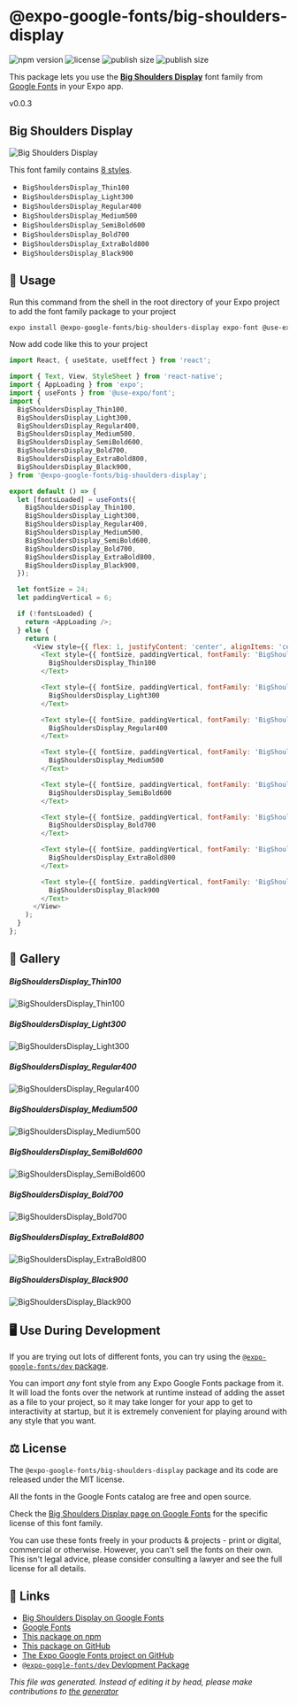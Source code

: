 # @expo-google-fonts/big-shoulders-display

![npm version](https://flat.badgen.net/npm/v/@expo-google-fonts/big-shoulders-display)
![license](https://flat.badgen.net/github/license/expo/google-fonts)
![publish size](https://flat.badgen.net/packagephobia/install/@expo-google-fonts/big-shoulders-display)
![publish size](https://flat.badgen.net/packagephobia/publish/@expo-google-fonts/big-shoulders-display)

This package lets you use the [**Big Shoulders Display**](https://fonts.google.com/specimen/Big+Shoulders+Display) font family from [Google Fonts](https://fonts.google.com/) in your Expo app.

v0.0.3

## Big Shoulders Display

![Big Shoulders Display](./font-family.png)

This font family contains [8 styles](#gallery).

- `BigShouldersDisplay_Thin100`
- `BigShouldersDisplay_Light300`
- `BigShouldersDisplay_Regular400`
- `BigShouldersDisplay_Medium500`
- `BigShouldersDisplay_SemiBold600`
- `BigShouldersDisplay_Bold700`
- `BigShouldersDisplay_ExtraBold800`
- `BigShouldersDisplay_Black900`

## 🔡 Usage

Run this command from the shell in the root directory of your Expo project to add the font family package to your project
```sh
expo install @expo-google-fonts/big-shoulders-display expo-font @use-expo/font
```

Now add code like this to your project
```js
import React, { useState, useEffect } from 'react';

import { Text, View, StyleSheet } from 'react-native';
import { AppLoading } from 'expo';
import { useFonts } from '@use-expo/font';
import {
  BigShouldersDisplay_Thin100,
  BigShouldersDisplay_Light300,
  BigShouldersDisplay_Regular400,
  BigShouldersDisplay_Medium500,
  BigShouldersDisplay_SemiBold600,
  BigShouldersDisplay_Bold700,
  BigShouldersDisplay_ExtraBold800,
  BigShouldersDisplay_Black900,
} from '@expo-google-fonts/big-shoulders-display';

export default () => {
  let [fontsLoaded] = useFonts({
    BigShouldersDisplay_Thin100,
    BigShouldersDisplay_Light300,
    BigShouldersDisplay_Regular400,
    BigShouldersDisplay_Medium500,
    BigShouldersDisplay_SemiBold600,
    BigShouldersDisplay_Bold700,
    BigShouldersDisplay_ExtraBold800,
    BigShouldersDisplay_Black900,
  });

  let fontSize = 24;
  let paddingVertical = 6;

  if (!fontsLoaded) {
    return <AppLoading />;
  } else {
    return (
      <View style={{ flex: 1, justifyContent: 'center', alignItems: 'center' }}>
        <Text style={{ fontSize, paddingVertical, fontFamily: 'BigShouldersDisplay_Thin100' }}>
          BigShouldersDisplay_Thin100
        </Text>

        <Text style={{ fontSize, paddingVertical, fontFamily: 'BigShouldersDisplay_Light300' }}>
          BigShouldersDisplay_Light300
        </Text>

        <Text style={{ fontSize, paddingVertical, fontFamily: 'BigShouldersDisplay_Regular400' }}>
          BigShouldersDisplay_Regular400
        </Text>

        <Text style={{ fontSize, paddingVertical, fontFamily: 'BigShouldersDisplay_Medium500' }}>
          BigShouldersDisplay_Medium500
        </Text>

        <Text style={{ fontSize, paddingVertical, fontFamily: 'BigShouldersDisplay_SemiBold600' }}>
          BigShouldersDisplay_SemiBold600
        </Text>

        <Text style={{ fontSize, paddingVertical, fontFamily: 'BigShouldersDisplay_Bold700' }}>
          BigShouldersDisplay_Bold700
        </Text>

        <Text style={{ fontSize, paddingVertical, fontFamily: 'BigShouldersDisplay_ExtraBold800' }}>
          BigShouldersDisplay_ExtraBold800
        </Text>

        <Text style={{ fontSize, paddingVertical, fontFamily: 'BigShouldersDisplay_Black900' }}>
          BigShouldersDisplay_Black900
        </Text>
      </View>
    );
  }
};

```

## 📖 Gallery

##### BigShouldersDisplay_Thin100
![BigShouldersDisplay_Thin100](./243bc59e9459b35c35fa0bc5cc49219e1cbf248be840664569ca730a8a7a7e5e.ttf.png)

##### BigShouldersDisplay_Light300
![BigShouldersDisplay_Light300](./f9d601dd24fc0f4bb73ca5a9bc3fb23c2d744597df0f10a2894d566903ba1154.ttf.png)

##### BigShouldersDisplay_Regular400
![BigShouldersDisplay_Regular400](./0d1c3a1a7aca284022f6d11318ac148fe815d11c400a02d20e25768bbcf17f16.ttf.png)

##### BigShouldersDisplay_Medium500
![BigShouldersDisplay_Medium500](./782f7156f414a376945013c065917553e525e9f55dc801588c0f2f47406a51a3.ttf.png)

##### BigShouldersDisplay_SemiBold600
![BigShouldersDisplay_SemiBold600](./abf50d14f1c83beca50dbf4875c46279d06f2120f997bd0b3670236cf24bf1aa.ttf.png)

##### BigShouldersDisplay_Bold700
![BigShouldersDisplay_Bold700](./908c135c2591d12f000c0af1d59e56e72fb77beb39c1ba091505f250575b4ea6.ttf.png)

##### BigShouldersDisplay_ExtraBold800
![BigShouldersDisplay_ExtraBold800](./19b8e205eb51647a9245e28993f1aa99df1cdc107cab1e823db05dce048363ca.ttf.png)

##### BigShouldersDisplay_Black900
![BigShouldersDisplay_Black900](./71c2e1ad1b8e3abbf78e31165b5b054095b45b80cdd32410b9df8abaa45a631f.ttf.png)


## 🖥️ Use During Development

If you are trying out lots of different fonts, you can try using the [`@expo-google-fonts/dev` package](https://github.com/expo/google-fonts/tree/master/font-packages/dev#readme).

You can import *any* font style from any Expo Google Fonts package from it. It will load the fonts
over the network at runtime instead of adding the asset as a file to your project, so it may take longer
for your app to get to interactivity at startup, but it is extremely convenient
for playing around with any style that you want.

## ⚖️ License

The `@expo-google-fonts/big-shoulders-display` package and its code are released under the MIT license.

All the fonts in the Google Fonts catalog are free and open source.

Check the [Big Shoulders Display page on Google Fonts](https://fonts.google.com/specimen/Big+Shoulders+Display) for the specific license of this font family.

You can use these fonts freely in your products & projects - print or digital, commercial or otherwise. However, you can't sell the fonts on their own. This isn't legal advice, please consider consulting a lawyer and see the full license for all details.

## 🔗 Links

- [Big Shoulders Display on Google Fonts](https://fonts.google.com/specimen/Big+Shoulders+Display)
- [Google Fonts](https://fonts.google.com/)
- [This package on npm](https://www.npmjs.com/package/@expo-google-fonts/big-shoulders-display)
- [This package on GitHub](https://github.com/expo/google-fonts/tree/master/font-packages/big-shoulders-display)
- [The Expo Google Fonts project on GitHub](https://github.com/expo/google-fonts)
- [`@expo-google-fonts/dev` Devlopment Package](https://github.com/expo/google-fonts/tree/master/font-packages/dev)


*This file was generated. Instead of editing it by head, please make contributions to [the generator](https://github.com/expo/google-fonts/tree/master/packages/generator)*
